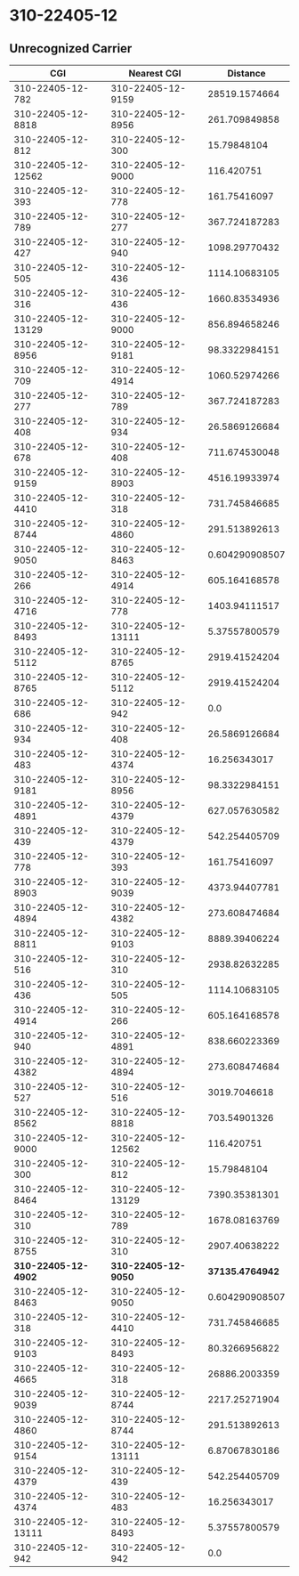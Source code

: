 # 310-22405-12
## Unrecognized Carrier


| CGI | Nearest CGI | Distance |
|-----|-------------|----------|
| 310-22405-12-782 | 310-22405-12-9159 | 28519.1574664 |
| 310-22405-12-8818 | 310-22405-12-8956 | 261.709849858 |
| 310-22405-12-812 | 310-22405-12-300 | 15.79848104 |
| 310-22405-12-12562 | 310-22405-12-9000 | 116.420751 |
| 310-22405-12-393 | 310-22405-12-778 | 161.75416097 |
| 310-22405-12-789 | 310-22405-12-277 | 367.724187283 |
| 310-22405-12-427 | 310-22405-12-940 | 1098.29770432 |
| 310-22405-12-505 | 310-22405-12-436 | 1114.10683105 |
| 310-22405-12-316 | 310-22405-12-436 | 1660.83534936 |
| 310-22405-12-13129 | 310-22405-12-9000 | 856.894658246 |
| 310-22405-12-8956 | 310-22405-12-9181 | 98.3322984151 |
| 310-22405-12-709 | 310-22405-12-4914 | 1060.52974266 |
| 310-22405-12-277 | 310-22405-12-789 | 367.724187283 |
| 310-22405-12-408 | 310-22405-12-934 | 26.5869126684 |
| 310-22405-12-678 | 310-22405-12-408 | 711.674530048 |
| 310-22405-12-9159 | 310-22405-12-8903 | 4516.19933974 |
| 310-22405-12-4410 | 310-22405-12-318 | 731.745846685 |
| 310-22405-12-8744 | 310-22405-12-4860 | 291.513892613 |
| 310-22405-12-9050 | 310-22405-12-8463 | 0.604290908507 |
| 310-22405-12-266 | 310-22405-12-4914 | 605.164168578 |
| 310-22405-12-4716 | 310-22405-12-778 | 1403.94111517 |
| 310-22405-12-8493 | 310-22405-12-13111 | 5.37557800579 |
| 310-22405-12-5112 | 310-22405-12-8765 | 2919.41524204 |
| 310-22405-12-8765 | 310-22405-12-5112 | 2919.41524204 |
| 310-22405-12-686 | 310-22405-12-942 | 0.0 |
| 310-22405-12-934 | 310-22405-12-408 | 26.5869126684 |
| 310-22405-12-483 | 310-22405-12-4374 | 16.256343017 |
| 310-22405-12-9181 | 310-22405-12-8956 | 98.3322984151 |
| 310-22405-12-4891 | 310-22405-12-4379 | 627.057630582 |
| 310-22405-12-439 | 310-22405-12-4379 | 542.254405709 |
| 310-22405-12-778 | 310-22405-12-393 | 161.75416097 |
| 310-22405-12-8903 | 310-22405-12-9039 | 4373.94407781 |
| 310-22405-12-4894 | 310-22405-12-4382 | 273.608474684 |
| 310-22405-12-8811 | 310-22405-12-9103 | 8889.39406224 |
| 310-22405-12-516 | 310-22405-12-310 | 2938.82632285 |
| 310-22405-12-436 | 310-22405-12-505 | 1114.10683105 |
| 310-22405-12-4914 | 310-22405-12-266 | 605.164168578 |
| 310-22405-12-940 | 310-22405-12-4891 | 838.660223369 |
| 310-22405-12-4382 | 310-22405-12-4894 | 273.608474684 |
| 310-22405-12-527 | 310-22405-12-516 | 3019.7046618 |
| 310-22405-12-8562 | 310-22405-12-8818 | 703.54901326 |
| 310-22405-12-9000 | 310-22405-12-12562 | 116.420751 |
| 310-22405-12-300 | 310-22405-12-812 | 15.79848104 |
| 310-22405-12-8464 | 310-22405-12-13129 | 7390.35381301 |
| 310-22405-12-310 | 310-22405-12-789 | 1678.08163769 |
| 310-22405-12-8755 | 310-22405-12-310 | 2907.40638222 |
| **310-22405-12-4902** | **310-22405-12-9050** | **37135.4764942** |
| 310-22405-12-8463 | 310-22405-12-9050 | 0.604290908507 |
| 310-22405-12-318 | 310-22405-12-4410 | 731.745846685 |
| 310-22405-12-9103 | 310-22405-12-8493 | 80.3266956822 |
| 310-22405-12-4665 | 310-22405-12-318 | 26886.2003359 |
| 310-22405-12-9039 | 310-22405-12-8744 | 2217.25271904 |
| 310-22405-12-4860 | 310-22405-12-8744 | 291.513892613 |
| 310-22405-12-9154 | 310-22405-12-13111 | 6.87067830186 |
| 310-22405-12-4379 | 310-22405-12-439 | 542.254405709 |
| 310-22405-12-4374 | 310-22405-12-483 | 16.256343017 |
| 310-22405-12-13111 | 310-22405-12-8493 | 5.37557800579 |
| 310-22405-12-942 | 310-22405-12-942 | 0.0 |
